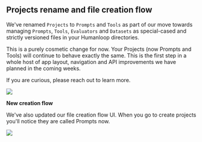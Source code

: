 ## Projects rename and file creation flow

We've renamed `Projects` to `Prompts` and `Tools` as part of our move towards managing `Prompts`, `Tools`, `Evaluators` and `Datasets` as special-cased and strictly versioned files in your Humanloop directories. 

This is a purely cosmetic change for now. Your Projects (now Prompts and Tools) will continue to behave exactly the same. This is the first step in a whole host of app layout, navigation and API improvements we have planned in the coming weeks. 

If you are curious, please reach out to learn more.

<img src="../../../assets/images/17189fd-image.png" />

**New creation flow**

We've also updated our file creation flow UI. When you go to create projects you'll notice they are called Prompts now.

![](../../../assets/images/c462113-image.png)